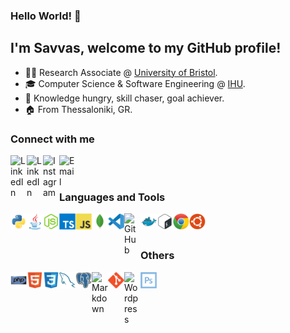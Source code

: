 ### Hello World! 👋

## I'm Savvas, welcome to my GitHub profile!

- 👨‍💻 Research Associate @ [University of Bristol](https://www.bristol.ac.uk/engineering/research/smart/).
- 🎓 Computer Science & Software Engineering @ [IHU](https://www.iee.ihu.gr/en/).
- 🎯 Knowledge hungry, skill chaser, goal achiever.
- 🏠 From Thessaloniki, GR.

### Connect with me

[<img align="left" title="LinkedIn" width="26px" src="https://cdn.iconscout.com/icon/free/png-256/internet-2760365-2293703.png" />](https://mantzouranidis.tech)
[<img align="left" title="LinkedIn" width="26px" src="https://cdn.iconscout.com/icon/free/png-256/linkedin-189-721962.png" />](https://www.linkedin.com/in/savvas-mantzouranidis)
[<img align="left" title="Instagram" width="26px" src="https://cdn.iconscout.com/icon/free/png-256/instagram-216-721958.png" />](https://www.instagram.com/savvasmohito)
[<img align="left" title="Email" width="26px" src="https://cdn.iconscout.com/icon/free/png-256/email-2631192-2177204.png" />](mailto:s.mantzouranidis@gmail.com)

<br />
<br />

### Languages and Tools

<img align="left" title="Python" width="26px" src="https://raw.githubusercontent.com/devicons/devicon/00f02ef57fb7601fd1ddcc2fe6fe670fef3ae3e4/icons/python/python-original.svg" />
<img align="left" title="Java" width="26px" src="https://raw.githubusercontent.com/devicons/devicon/00f02ef57fb7601fd1ddcc2fe6fe670fef3ae3e4/icons/java/java-original.svg" />
<img align="left" title="nodeJS" width="26px" src="https://raw.githubusercontent.com/devicons/devicon/00f02ef57fb7601fd1ddcc2fe6fe670fef3ae3e4/icons/nodejs/nodejs-original.svg" />
<img align="left" title="Typescript" width="26px" src="https://raw.githubusercontent.com/devicons/devicon/00f02ef57fb7601fd1ddcc2fe6fe670fef3ae3e4/icons/typescript/typescript-original.svg" />
<img align="left" title="Javascript" width="26px" src="https://raw.githubusercontent.com/devicons/devicon/00f02ef57fb7601fd1ddcc2fe6fe670fef3ae3e4/icons/javascript/javascript-original.svg" />
<img align="left" title="MongoDB" width="26px" src="https://raw.githubusercontent.com/devicons/devicon/00f02ef57fb7601fd1ddcc2fe6fe670fef3ae3e4/icons/mongodb/mongodb-original.svg" />
<img align="left" title="VS Code" width="26px" src="https://raw.githubusercontent.com/devicons/devicon/00f02ef57fb7601fd1ddcc2fe6fe670fef3ae3e4/icons/vscode/vscode-original.svg" />
<img align="left" title="GitHub" width="26px" src="https://cdn.iconscout.com/icon/free/png-256/github-159-721954.png" />
<img align="left" title="Docker" width="26px" src="https://raw.githubusercontent.com/devicons/devicon/00f02ef57fb7601fd1ddcc2fe6fe670fef3ae3e4/icons/docker/docker-original.svg" />
<img align="left" title="Bash" width="26px" src="https://raw.githubusercontent.com/devicons/devicon/00f02ef57fb7601fd1ddcc2fe6fe670fef3ae3e4/icons/bash/bash-original.svg" />
<img align="left" title="Chrome" width="26px" src="https://raw.githubusercontent.com/devicons/devicon/00f02ef57fb7601fd1ddcc2fe6fe670fef3ae3e4/icons/chrome/chrome-original.svg" />
<img align="left" title="Ubuntu" width="26px" src="https://raw.githubusercontent.com/devicons/devicon/00f02ef57fb7601fd1ddcc2fe6fe670fef3ae3e4/icons/ubuntu/ubuntu-plain.svg" />

<br />
<br />

### Others

<img align="left" title="php" width="26px" src="https://raw.githubusercontent.com/devicons/devicon/00f02ef57fb7601fd1ddcc2fe6fe670fef3ae3e4/icons/php/php-original.svg" />
<img align="left" title="HTML5" width="26px" src="https://raw.githubusercontent.com/devicons/devicon/00f02ef57fb7601fd1ddcc2fe6fe670fef3ae3e4/icons/html5/html5-original.svg" />
<img align="left" title="CSS3" width="26px" src="https://raw.githubusercontent.com/devicons/devicon/00f02ef57fb7601fd1ddcc2fe6fe670fef3ae3e4/icons/css3/css3-original.svg" />
<img align="left" title="MySQL" width="26px" src="https://raw.githubusercontent.com/devicons/devicon/00f02ef57fb7601fd1ddcc2fe6fe670fef3ae3e4/icons/mysql/mysql-original.svg" />
<img align="left" title="PostgreSQL" width="26px" src="https://raw.githubusercontent.com/devicons/devicon/00f02ef57fb7601fd1ddcc2fe6fe670fef3ae3e4/icons/postgresql/postgresql-original.svg" />
<img align="left" title="Markdown" width="26px" src="https://cdn.iconscout.com/icon/free/png-256/markdown-3772215-3151341.png" />
<img align="left" title="Git" width="26px" src="https://raw.githubusercontent.com/devicons/devicon/00f02ef57fb7601fd1ddcc2fe6fe670fef3ae3e4/icons/git/git-original.svg" />
<img align="left" title="Wordpress" width="26px" src="https://cdn.iconscout.com/icon/free/png-256/wordpress-2474802-2056088.png" />
<img align="left" title="Photoshop" width="26px" src="https://raw.githubusercontent.com/devicons/devicon/00f02ef57fb7601fd1ddcc2fe6fe670fef3ae3e4/icons/photoshop/photoshop-line.svg" />
<img align="left" title="" width="26px" src="" />
